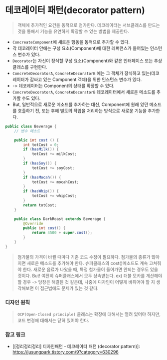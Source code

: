 # 데코레이터 패턴(decorator pattern)
> 객체에 추가적인 요건을 동적으로 첨가한다.
> 데코레이터는 서브클래스를 만드는 것을 통해서 기능을 유연하게 확장할 수 있는 방법을 제공한다. 

- `ConcreateComponent`에 새로운 행동을 동적으로 추가할 수 있다.
- 각 데코레이터 안에는 구성 요소(Component)에 대한 레퍼런스가 들어있는 인스턴스 변수가 있다.
- `Decorator`는 자신이 장식할 구성 요소(Component)와 같은 인터페이스 또는 추상 클래스를 구현한다.
- `ConcreteDecoratorA`, `ConcreteDecoratorB` 에는 그 객체가 장식하고 있는(데코레이터가 감싸고 있는 Component 객체)을
위한 인스턴스 변수가 있다. 
- -> 데코레이터는 Component의 상태를 확장할 수 있다.
-  `ConcreteDecoratorA`, `ConcreteDecoratorB`  데코레이터에서 새로운 메소드를 추가할 수도 있다. 
- But, 일반적으로 새로운 메소드를 추가하는 대신, 
Component에 원래 있던 메소드를 호출하기 전, 또는 후에 별도의 작업을 처리하는 방식으로 새로운 기능을 추가한다. 



```java
public class Beverage {
    // 변수 메소드

    public int cost () {
        int totCost = 0;
        if (hasMilk()) {
            totCost += milkCost;
        }
        if (hasSoy()) {
            totCost += soyCost;
        }
        if (hasMocah()) {
            totCost += mocahCost;
        }
        if (hasWhip()) {
            totCost += whipCost;
        }
        return totCost;
    }

    public class DarkRoast extends Beverage {
        @Override
        public int cost() {
            return 4500 + super.cost();
        }
    }
}
```

> 첨가물의 가격이 바뀔 때마다 기존 코드 수정이 필요하다.
첨가물의 종류가 많아지면 새로운 메소드를 추가해야 한다.
슈퍼클래스의 cost()메소드도 계속 고쳐줘야 한다.
새로운 음료가 나왔을 때, 특정 첨가물이 들어가면 안되는 경우도 있을 것이다.
But! 여전히 슈퍼클래스에서 모두 상속받는다.
ex) 더블 모카를 계산해야 할 경우
-> 당장은 해결된 것 같은데, 나중에 디자인이 어떻게 바뀌어야 할 지 생각해보면
이 접근법에도 문제가 있는 것 같다.


### 디자인 원칙
> `OCP(Open-Closed principle)`
> 클래스는 확장에 대해서는 열려 있어야 하지만, 코드 변경에 대해서는 닫혀 있어야 한다. 



### 참고 링크
-  [[정리정리정리] 디자인패턴 - 데코레이터 패턴 (decorator pattern)]: https://jusungpark.tistory.com/9?category=630296